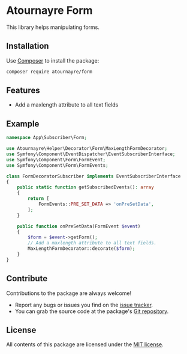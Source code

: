 Atournayre Form
================

This library helps manipulating forms.

Installation
------------

Use [Composer] to install the package:

```bash
composer require atournayre/form
```

Features
----------
* Add a maxlength attribute to all text fields 

Example
----------

```php
namespace App\Subscriber\Form;

use Atournayre\Helper\Decorator\Form\MaxLengthFormDecorator;
use Symfony\Component\EventDispatcher\EventSubscriberInterface;
use Symfony\Component\Form\FormEvent;
use Symfony\Component\Form\FormEvents;

class FormDecoratorSubscriber implements EventSubscriberInterface
{
    public static function getSubscribedEvents(): array
    {
        return [
            FormEvents::PRE_SET_DATA => 'onPreSetData',
        ];
    }

    public function onPreSetData(FormEvent $event)
    {
        $form = $event->getForm();
        // Add a maxlength attribute to all text fields.
        MaxLengthFormDecorator::decorate($form);
    }
}
```

Contribute
----------

Contributions to the package are always welcome!

* Report any bugs or issues you find on the [issue tracker].
* You can grab the source code at the package's [Git repository].

License
-------

All contents of this package are licensed under the [MIT license].

[Composer]: https://getcomposer.org

[The Community Contributors]: https://github.com/atournayre/form/graphs/contributors

[issue tracker]: https://github.com/atournayre/form/issues

[Git repository]: https://github.com/atournayre/form

[MIT license]: LICENSE
